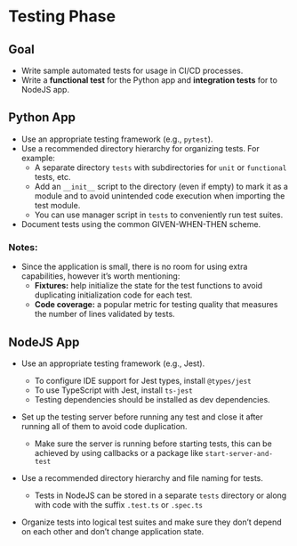 # Testing Phase

## Goal

- Write sample automated tests for usage in CI/CD processes.
- Write a **functional test** for the Python app and **integration tests** for to NodeJS app.

## Python App

- Use an appropriate testing framework (e.g., `pytest`).
- Use a recommended directory hierarchy for organizing tests. For example:
  - A separate directory `tests` with subdirectories for `unit` or `functional` tests, etc.
  - Add an `__init__` script to the directory (even if empty) to mark it as a module and to avoid unintended code execution when importing the test module.
  - You can use manager script in `tests` to conveniently run test suites.
- Document tests using the common GIVEN-WHEN-THEN scheme.

### Notes:

- Since the application is small, there is no room for using extra capabilities, however it’s worth mentioning:
  - **Fixtures:** help initialize the state for the test functions to avoid duplicating initialization code for each test.
  - **Code coverage:** a popular metric for testing quality that measures the number of lines validated by tests.

## NodeJS App

- Use an appropriate testing framework (e.g., Jest).
  - To configure IDE support for Jest types, install `@types/jest`
  - To use TypeScript with Jest, install `ts-jest`
  - Testing dependencies should be installed as dev dependencies.

- Set up the testing server before running any test and close it after running all of them to avoid code duplication.
  - Make sure the server is running before starting tests, this can be achieved by using callbacks or a package like `start-server-and-test` 

- Use a recommended directory hierarchy and file naming for tests.
  - Tests in NodeJS can be stored in a separate `tests` directory or along with code with the suffix `.test.ts` or `.spec.ts` 

- Organize tests into logical test suites and make sure they don’t depend on each other and don’t change application state.

